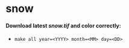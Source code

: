# snow

#### Download latest *snow.tif* and color correctly:

- `make all year=<YYYY> month=<MM> day=<DD>`